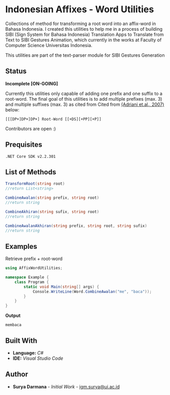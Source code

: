 # Indonesian Affixes - Word Utilities

Collections of method for transforming a root word into an affix-word in Bahasa Indonesia.
I created this utilities to help me in a process of building SIBI (Sign System for Bahasa Indonesia) Translation Apps to Translate from Text to SIBI Gestures Animation, which currently in the works at Faculty of Computer Science Universitas Indonesia.


This utilities are part of the text-parser module for SIBI Gestures Generation

## Status
**Incomplete [ON-GOING]**

Currently this utilities only capable of adding one prefix and one suffix to a root-word.
The final goal of this utilities is to add multiple prefixes (max. 3) and multiple suffixes (max. 3)
as cited from Cited from [(Adriani et.al., 2007)](https://www.researchgate.net/profile/Jelita_Asian/publication/220316701_Stemming_Indonesian_A_confix-stripping_approach/links/5badcaff299bf13e6051ef4b/Stemming-Indonesian-A-confix-stripping-approach.pdf) below:
```
[[[DP+]DP+]DP+] Root-Word [[+DS][+PP][+P]]
```

Contributors are open :)

## Prequisites
```
.NET Core SDK v2.2.301
```

## List of Methods
```csharp
TransformRoot(string root) 
//return List<string>

CombineAwalan(string prefix, string root) 
//return string

CombineAkhiran(string sufix, string root) 
//return string

CombineAwalanAkhiran(string prefix, string root, string sufix) 
//return string
```
## Examples
Retrieve prefix + root-word
```csharp
using AffixWordUtilities;

namespace Example {
    class Program {
        static void Main(string[] args) {
            Console.WriteLine(Word.CombineAwalan("me", "baca"));
        }
    }
}
```
**Output**
```
membaca
```

## Built With

* **Language:** *C#*
* **IDE:** *Visual Studio Code*

## Author

* **Surya Darmana** - *Initial Work* - igm.surya@ui.ac.id


